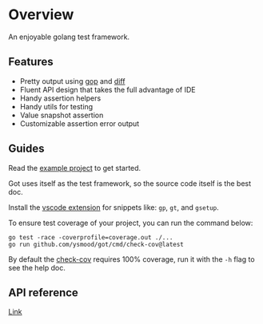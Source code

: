 # Overview

An enjoyable golang test framework.

## Features

- Pretty output using [gop](https://github.com/ysmood/gop) and [diff](lib/diff)
- Fluent API design that takes the full advantage of IDE
- Handy assertion helpers
- Handy utils for testing
- Value snapshot assertion
- Customizable assertion error output

## Guides

Read the [example project](lib/example) to get started.

Got uses itself as the test framework, so the source code itself is the best doc.

Install the [vscode extension](https://marketplace.visualstudio.com/items?itemName=ysmood.got-vscode-extension) for snippets like: `gp`, `gt`, and `gsetup`.

To ensure test coverage of your project, you can run the command below:

```shell
go test -race -coverprofile=coverage.out ./...
go run github.com/ysmood/got/cmd/check-cov@latest
```

By default the [check-cov](cmd/check-cov) requires 100% coverage, run it with the `-h` flag to see the help doc.

## API reference

[Link](https://pkg.go.dev/github.com/ysmood/got)

